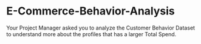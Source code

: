 # E-Commerce-Behavior-Analysis
Your Project Manager asked you to analyze the Customer Behavior Dataset to understand more about the profiles that has a larger Total Spend.
